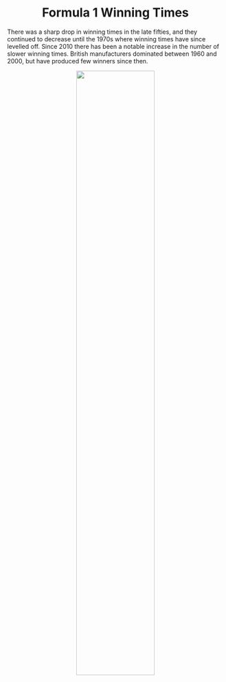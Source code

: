 <h1 align="center">
Formula 1 Winning Times </h1>
  
There was a sharp drop in winning times in the late fifties, and they continued to decrease until the 1970s where winning times have since levelled off. Since 2010 there has been a notable increase in the number of slower winning times. 
British  manufacturers dominated between 1960 and 2000, but have produced few winners since then. 
  
<p align="center">
  <img src="https://github.com/nrennie/tidytuesday/blob/main/2021/07-09-2021/07092021.jpg?raw=true" width="60%">
    </p>